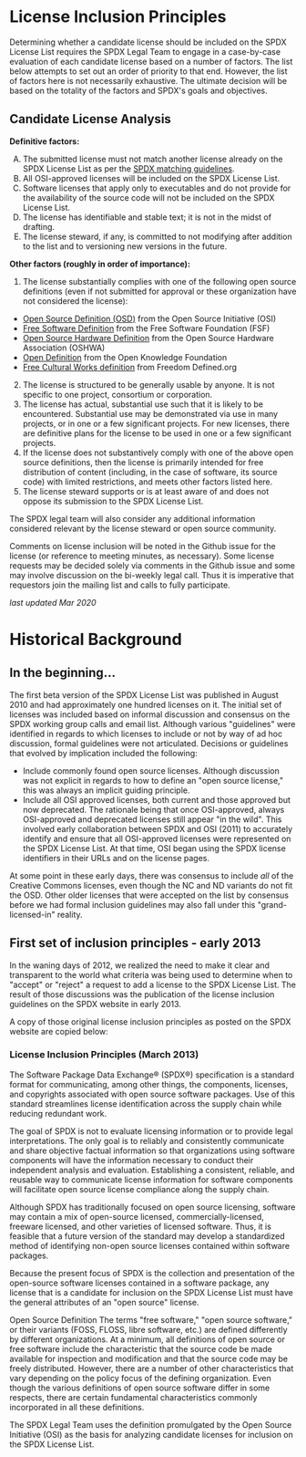 # License Inclusion Principles
Determining whether a candidate license should be included on the SPDX License List requires the SPDX Legal Team to engage in a case-by-case evaluation of each candidate license based on a number of factors. The list below attempts to set out an order of priority to that end. However, the list of factors here is not necessarily exhaustive. The ultimate decision will be based on the totality of the factors and SPDX's goals and objectives. 

## Candidate License Analysis

**Definitive factors:**
<ol type="A">
 <li>The submitted license must not match another license already on the SPDX License List as per the <a href="https://spdx.github.io/spdx-spec/v2.3/license-matching-guidelines-and-templates/">SPDX matching guidelines</a>.</li>
 <li>All OSI-approved licenses will be included on the SPDX License List.</li>
 <li>Software licenses that apply only to executables and do not provide for the availability of the source code will not be included on the SPDX License List.</li>
 <li>The license has identifiable and stable text; it is not in the midst of drafting.</li>
 <li>The license steward, if any, is committed to not modifying after addition to the list and to versioning new versions in the future.</li>
</ol>

**Other factors (roughly in order of importance):**
1. The license substantially complies with one of the following open source definitions (even if not submitted for approval or these organization have not considered the license):
  * [Open Source Definition (OSD)](https://opensource.org/osd) from the Open Source Initiative (OSI)
  * [Free Software Definition](https://www.gnu.org/philosophy/free-sw.en.html) from the Free Software Foundation (FSF)
  * [Open Source Hardware Definition](https://www.oshwa.org/definition/) from the Open Source Hardware Association (OSHWA)
  * [Open Definition](http://opendefinition.org/od/2.1/en/) from the Open Knowledge Foundation
  * [Free Cultural Works definition](https://freedomdefined.org/Definition) from Freedom Defined.org
2. The license is structured to be generally usable by anyone. It is not specific to one project, consortium or corporation.
3. The license has actual, substantial use such that it is likely to be encountered. Substantial use may be demonstrated via use in many projects, or in one or a few significant projects. For new licenses, there are definitive plans for the license to be used in one or a few significant projects.
4. If the license does not substantively comply with one of the above open source definitions, then the license is primarily intended for free distribution of content (including, in the case of software, its source code) with limited restrictions, and meets other factors listed here.
5. The license steward supports or is at least aware of and does not oppose its submission to the SPDX License List.

The SPDX legal team will also consider any additional information considered relevant by the license steward or open source community.

Comments on license inclusion will be noted in the Github issue for the license (or reference to meeting minutes, as necessary). Some license requests may be decided solely via comments in the Github issue and some may involve discussion on the bi-weekly legal call. Thus it is imperative that requestors join the mailing list and calls to fully participate.

*last updated Mar 2020*

# Historical Background
## In the beginning...
The first beta version of the SPDX License List was published in August 2010 and had approximately one hundred licenses on it. The initial set of licenses was included based on informal discussion and consensus on the SPDX working group calls and email list. Although various "guidelines" were identified in regards to which licenses to include or not by way of ad hoc discussion, formal guidelines were not articulated. Decisions or guidelines that evolved by implication included the following:
* Include commonly found open source licenses. Although discussion was not explicit in regards to how to define an "open source license," this was always an implicit guiding principle.
* Include all OSI approved licenses, both current and those approved but now deprecated. The rationale being that once OSI-approved, always OSI-approved and deprecated licenses still appear "in the wild". This involved early collaboration between SPDX and OSI (2011) to accurately identify and ensure that all OSI-approved licenses were represented on the SPDX License List. At that time, OSI began using the SPDX license identifiers in their URLs and on the license pages.

At some point in these early days, there was consensus to include _all_ of the Creative Commons licenses, even though the NC and ND variants do not fit the OSD. Other older licenses that were accepted on the list by consensus before we had formal inclusion guidelines may also fall under this "grand-licensed-in" reality.

## First set of inclusion principles - early 2013
In the waning days of 2012, we realized the need to make it clear and transparent to the world what criteria was being used to determine when to "accept" or "reject" a request to add a license to the SPDX License List. The result of those discussions was the publication of the license inclusion guidelines on the SPDX website in early 2013.

A copy of those original license inclusion principles as posted on the SPDX website are copied below:

### License Inclusion Principles (March 2013) 
The Software Package Data Exchange® (SPDX®) specification is a standard format for communicating, among other things, the components, licenses, and copyrights associated with open source software packages. Use of this standard streamlines license identification across the supply chain while reducing redundant work.

The goal of SPDX is not to evaluate licensing information or to provide legal interpretations. The only goal is to reliably and consistently communicate and share objective factual information so that organizations using software components will have the information necessary to conduct their independent analysis and evaluation. Establishing a consistent, reliable, and reusable way to communicate license information for software components will facilitate open source license compliance along the supply chain.

Although SPDX has traditionally focused on open source licensing, software may contain a mix of open-source licensed, commercially-licensed, freeware licensed, and other varieties of licensed software. Thus, it is feasible that a future version of the standard may develop a standardized method of identifying non-open source licenses contained within software packages.

Because the present focus of SPDX is the collection and presentation of the open-source software licenses contained in a software package, any license that is a candidate for inclusion on the SPDX License List must have the general attributes of an "open source" license.

Open Source Definition 
The terms "free software," "open source software," or their variants (FOSS, FLOSS, libre software, etc.) are defined differently by different organizations. At a minimum, all definitions of open source or free software include the characteristic that the source code be made available for inspection and modification and that the source code may be freely distributed. However, there are a number of other characteristics that vary depending on the policy focus of the defining organization. Even though the various definitions of open source software differ in some respects, there are certain fundamental characteristics commonly incorporated in all these definitions.

The SPDX Legal Team uses the definition promulgated by the Open Source Initiative (OSI) as the basis for analyzing candidate licenses for inclusion on the SPDX License List. 
